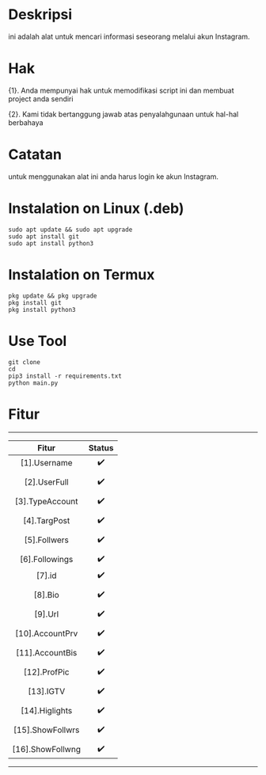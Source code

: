 # Deskripsi
ini adalah alat untuk mencari informasi seseorang melalui akun Instagram.




# Hak
{1}. Anda mempunyai hak untuk memodifikasi script ini dan membuat project anda sendiri

{2}. Kami tidak bertanggung jawab atas penyalahgunaan untuk hal-hal berbahaya




# Catatan
untuk menggunakan alat ini anda harus login ke akun Instagram.




# Instalation on Linux (.deb)
```
sudo apt update && sudo apt upgrade
sudo apt install git
sudo apt install python3
```




# Instalation on Termux
```
pkg update && pkg upgrade
pkg install git
pkg install python3
```




# Use Tool
```
git clone 
cd 
pip3 install -r requirements.txt
python main.py 
```

# Fitur 

______________________________
|       Fitur      |  Status |
|:----------------:|:-------:|
| [1].Username     |    ✔️   |
|                  |         |
| [2].UserFull     |    ✔️   |
|                  |         |
| [3].TypeAccount  |    ✔️   |
|                  |         |
| [4].TargPost     |    ✔️   |
|                  |         |
| [5].Follwers     |    ✔️   |
|                  |         |
| [6].Followings   |    ✔️   |
| [7].id           |    ✔️   |
|                  |         |
| [8].Bio          |    ✔️   |
|                  |         |
| [9].Url          |    ✔️   |
|                  |         |
| [10].AccountPrv  |    ✔️   |
|                  |         |
| [11].AccountBis  |    ✔️   |
|                  |         |
| [12].ProfPic     |    ✔️   |
|                  |         |
| [13].IGTV        |    ✔️   |
|                  |         |
| [14].Higlights   |    ✔️   |
|                  |         |
| [15].ShowFollwrs |    ✔️   |
|                  |         |
| [16].ShowFollwng |    ✔️   |
------------------------------